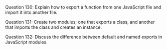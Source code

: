 
Question 130: Explain how to export a function from one JavaScript file and import it into another file.

Question 131: Create two modules; one that exports a class, and another that imports the class and creates an instance.

Question 132: Discuss the difference between default and named exports in JavaScript modules.